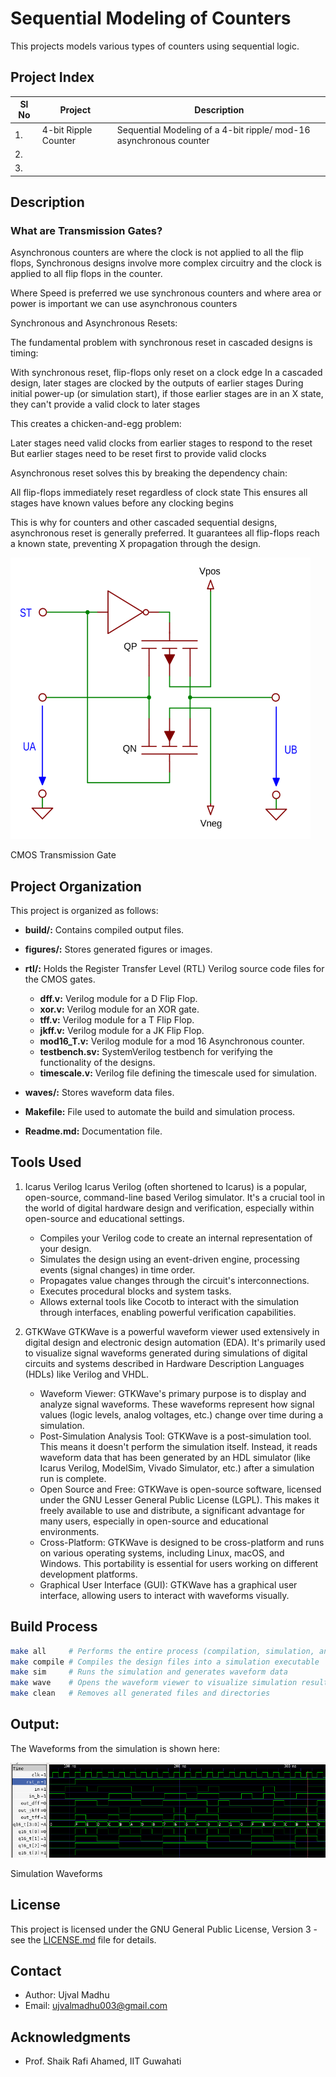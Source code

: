 # Sequential Modeling of Counters

This projects models various types of counters using sequential logic.

## Project Index

| Sl No | Project | Description |
|-------|---------|-------------|
| 1.    | 4-bit Ripple Counter |  Sequential Modeling of a 4-bit ripple/ mod-16 asynchronous counter |
| 2. |  |  |
| 3. |  | |


## Description

### What are Transmission Gates?

Asynchronous counters are where the clock is not applied to all the flip flops, Synchronous designs involve more complex circuitry and the clock is applied to all flip flops in the counter.

Where Speed is preferred we use synchronous counters and where area or power is important we can use asynchronous counters

Synchronous and Asynchronous Resets:

The fundamental problem with synchronous reset in cascaded designs is timing:

With synchronous reset, flip-flops only reset on a clock edge
In a cascaded design, later stages are clocked by the outputs of earlier stages
During initial power-up (or simulation start), if those earlier stages are in an X state, they can't provide a valid clock to later stages

This creates a chicken-and-egg problem:

Later stages need valid clocks from earlier stages to respond to the reset
But earlier stages need to be reset first to provide valid clocks

Asynchronous reset solves this by breaking the dependency chain:

All flip-flops immediately reset regardless of clock state
This ensures all stages have known values before any clocking begins

This is why for counters and other cascaded sequential designs, asynchronous reset is generally preferred. It guarantees all flip-flops reach a known state, preventing X propagation through the design.



<p>
    <img src = "./figures/transmission_gate.png" width = "480" height = "450" />
    <figcaption>CMOS Transmission Gate</figcaption>
</p>


## Project Organization

This project is organized as follows:

* **build/:** Contains compiled output files.
* **figures/:** Stores generated figures or images.
* **rtl/:** Holds the Register Transfer Level (RTL) Verilog source code files for the CMOS gates.
    * **dff.v:** Verilog module for a D Flip Flop.
    * **xor.v:** Verilog module for an XOR gate.
    * **tff.v:** Verilog module for a T Flip Flop.
    * **jkff.v:** Verilog module for a JK Flip Flop.
    * **mod16_T.v:** Verilog module for a mod 16 Asynchronous counter.
    * **testbench.sv:** SystemVerilog testbench for verifying the functionality of the designs.
    * **timescale.v:** Verilog file defining the timescale used for simulation.

* **waves/:** Stores waveform data files.
* **Makefile:** File used to automate the build and simulation process.
* **Readme.md:** Documentation file.



## Tools Used

1. Icarus Verilog
    Icarus Verilog (often shortened to Icarus) is a popular, open-source, command-line based Verilog simulator. It's a crucial tool in the world of digital hardware design and verification, especially within open-source and educational settings.
    - Compiles your Verilog code to create an internal representation of your design.
    - Simulates the design using an event-driven engine, processing events (signal changes) in time order.
    - Propagates value changes through the circuit's interconnections.
    - Executes procedural blocks and system tasks.
    - Allows external tools like Cocotb to interact with the simulation through interfaces, enabling powerful verification capabilities.

4. GTKWave
    GTKWave is a powerful waveform viewer used extensively in digital design and electronic design automation (EDA). It's primarily used to visualize signal waveforms generated during simulations of digital circuits and systems described in Hardware Description Languages (HDLs) like Verilog and VHDL.

    - Waveform Viewer: GTKWave's primary purpose is to display and analyze signal waveforms. These waveforms represent how signal values (logic levels, analog voltages, etc.) change over time during a simulation.
    - Post-Simulation Analysis Tool: GTKWave is a post-simulation tool. This means it doesn't perform the simulation itself. Instead, it reads waveform data that has been generated by an HDL simulator (like Icarus Verilog, ModelSim, Vivado Simulator, etc.) after a simulation run is complete.
    - Open Source and Free: GTKWave is open-source software, licensed under the GNU Lesser General Public License (LGPL). This makes it freely available to use and distribute, a significant advantage for many users, especially in open-source and educational environments.
    - Cross-Platform: GTKWave is designed to be cross-platform and runs on various operating systems, including Linux, macOS, and Windows. This portability is essential for users working on different development platforms.
    - Graphical User Interface (GUI): GTKWave has a graphical user interface, allowing users to interact with waveforms visually.


## Build Process

```bash
make all     # Performs the entire process (compilation, simulation, and waveform viewing)
make compile # Compiles the design files into a simulation executable
make sim     # Runs the simulation and generates waveform data
make wave    # Opens the waveform viewer to visualize simulation results
make clean   # Removes all generated files and directories
```

## Output:


The Waveforms from the simulation is shown here:
<p>
    <img src = "./figures/waveform.png"/>
    <figcaption>Simulation Waveforms</figcaption>
</p>

## License

This project is licensed under the GNU General Public License, Version 3 - see the [LICENSE.md](LICENSE.md) file for details.

## Contact

- Author: Ujval Madhu
- Email: ujvalmadhu003@gmail.com

## Acknowledgments

- Prof. Shaik Rafi Ahamed, IIT Guwahati